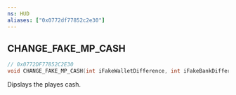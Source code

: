 ```yaml
---
ns: HUD
aliases: ["0x0772df77852c2e30"]
---
```

## CHANGE_FAKE_MP_CASH

```c
// 0x0772DF77852C2E30
void CHANGE_FAKE_MP_CASH(int iFakeWalletDifference, int iFakeBankDifference);
```

Dipslays the playes cash.

